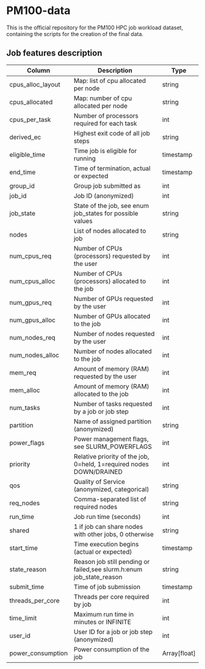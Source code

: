 # PM100-data
This is the official repository for the PM100 HPC job workload dataset, containing the scripts for the creation of the final data.

## Job features description 

|Column|Description|Type|
|------|-----------|----|
|cpus_alloc_layout|Map: list of cpu allocated per node|string|
|cpus_allocated|Map: number of cpu allocated per node|string|
|cpus_per_task|Number of processors required for each task|int|
|derived_ec|Highest exit code of all job steps|string|
|eligible_time|Time job is eligible for running|timestamp|
|end_time|Time of termination, actual or expected|timestamp|
|group_id|Group job submitted as|int|
|job_id|Job ID (anonymized)|int|
|job_state|State of the job, see enum job_states for possible values|string|
|nodes|List of nodes allocated to job|string|
|num_cpus_req|Number of CPUs (processors) requested by the user|int|
|num_cpus_alloc|Number of CPUs (processors) allocated to the job|int|
|num_gpus_req|Number of GPUs requested by the user|int|
|num_gpus_alloc|Number of GPUs allocated to the job|int|
|num_nodes_req|Number of nodes requested by the user|int|
|num_nodes_alloc|Number of nodes allocated to the job|int|
|mem_req|Amount of memory (RAM) requested by the user|int|
|mem_alloc|Amount of memory (RAM) allocated to the job|int|
|num_tasks|Number of tasks requested by a job or job step|int|
|partition|Name of assigned partition (anonymized)|string|
|power_flags|Power management flags, see SLURM_POWERFLAGS|int|
|priority|Relative priority of the job, 0=held, 1=required nodes DOWN/DRAINED|int|
|qos|Quality of Service (anonymized, categorical)|string|
|req_nodes|Comma-separated list of required nodes|string|
|run_time|Job run time (seconds)|int|
|shared|1 if job can share nodes with other jobs, 0 otherwise|string|
|start_time|Time execution begins (actual or expected)|timestamp|
|state_reason|Reason job still pending or failed,see slurm.h:enum job_state_reason|string|
|submit_time|Time of job submission|timestamp|
|threads_per_core|Threads per core required by job|int|
|time_limit|Maximum run time in minutes or INFINITE|int|
|user_id|User ID for a job or job step (anonymized)|int|
|power_consumption|Power consumption of the job|Array[float]|